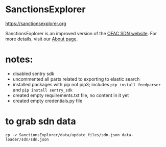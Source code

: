 # SanctionsExplorer
https://sanctionsexplorer.org

SanctionsExplorer is an improved version of the [OFAC SDN website](https://sanctionssearch.ofac.treas.gov).  For more details, visit our [About page](https://sanctionsexplorer.org/about).


# notes:
- disabled sentry sdk
- uncommented all parts related to exporting to elastic search
- installed packages with pip not pip3; includes `pip install feedparser` and `pip install sentry_sdk`
- created empty requirements.txt file, no content in it yet
- created empty credentials.py file

# to grab sdn data
```cp -v SanctionsExplorer/data/update_files/sdn.json data-loader/sdn/sdn.json```
